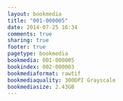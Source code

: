 ```yaml
---
layout: bookmedia
title: "001-000005"
date: 2014-07-25 16:34
comments: true
sharing: true
footer: true
pagetype: bookmedia 
bookmedia: 001-000005
bookindex: 002-000003
bookmediaformat: rawtif
bookmediaquality: 300DPI Grayscale
bookmediasize: 2.43GB
---
```

